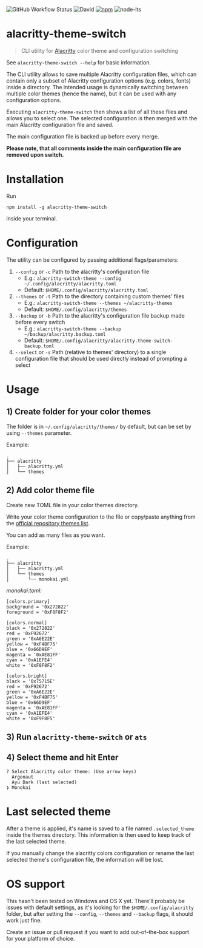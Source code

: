 ![GitHub Workflow Status](https://img.shields.io/github/workflow/status/tichopad/alacritty-theme-switch/Tests?label=tests) ![David](https://img.shields.io/david/tichopad/alacritty-theme-switch) [![npm](https://img.shields.io/npm/v/alacritty-theme-switch)](https://www.npmjs.com/package/alacritty-theme-switch) ![node-lts](https://img.shields.io/node/v-lts/alacritty-theme-switch)

# alacritty-theme-switch

> CLI utility for [Alacritty](https://github.com/jwilm/alacritty) color theme and configuration switching

See `alacritty-theme-switch --help` for basic information.

The CLI utility allows to save multiple Alacritty configuration files, which can contain only a subset of Alacritty
configuration options (e.g. colors, fonts) inside a directory. The intended usage is dynamically switching between multiple color themes (hence the name), but it can be used with any configuration options.

Executing `alacritty-theme-switch` then shows a list of
all these files and allows you to select one. The selected configuration is then merged with the main Alacritty
configuration file and saved.

The main configuration file is backed up before every merge.

**Please note, that all comments inside the main configuration file are removed upon switch.**

# Installation

Run

`npm install -g alacritty-theme-switch`

inside your terminal.

# Configuration

The utility can be configured by passing additional flags/parameters:

1. `--config` or `-c` Path to the alacritty's configuration file
   - E.g.: `alacritty-switch-theme --config ~/.config/alacritty/alacritty.toml`
   - Default: `$HOME/.config/alacritty/alacritty.toml`
2. `--themes` or `-t` Path to the directory containing custom themes' files
   - E.g.: `alacritty-switch-theme --themes ~/alacritty-themes`
   - Default: `$HOME/.config/alacritty/themes`
3. `--backup` or `-b` Path to the alacritty's configuration file backup made before every switch
   - E.g.: `alacritty-switch-theme --backup ~/backup/alacritty.backup.toml`
   - Default: `$HOME/.config/alacritty/alacritty.theme-switch-backup.toml`
4. `--select` or `-s` Path (relative to themes' directory) to a single configuration file that should be used directly instead of prompting a select

# Usage

## 1) Create folder for your color themes

The folder is in `~/.config/alacritty/themes/` by default, but can be set by using `--themes` parameter.

Example:

```
.
├── alacritty
│   ├── alacritty.yml
│   └── themes
```

## 2) Add color theme file

Create new TOML file in your color themes directory.

Write your color theme configuration to the file or copy/paste anything from the [official repository themes list](https://github.com/alacritty/alacritty/wiki/Color-schemes).

You can add as many files as you want.

Example:

```
.
├── alacritty
│   ├── alacritty.yml
│   └── themes
│       └── monokai.yml
```

_monokai.toml:_

```
[colors.primary]
background = '0x272822'
foreground = '0xF8F8F2'

[colors.normal]
black = '0x272822'
red = '0xF92672'
green = '0xA6E22E'
yellow = '0xF4BF75'
blue = '0x66D9EF'
magenta = '0xAE81FF'
cyan = '0xA1EFE4'
white = '0xF8F8F2'

[colors.bright]
black = '0x75715E'
red = '0xF92672'
green = '0xA6E22E'
yellow = '0xF4BF75'
blue = '0x66D9EF'
magenta = '0xAE81FF'
cyan = '0xA1EFE4'
white = '0xF9F8F5'
```

## 3) Run `alacritty-theme-switch` or `ats`

## 4) Select theme and hit Enter

```
? Select Alacritty color theme: (Use arrow keys)
  Argonaut
  Ayu Dark (last selected)
❯ Monokai
```

# Last selected theme

After a theme is applied, it's name is saved to a file named `.selected_theme` inside the themes directory. This information is then used to keep track of the last selected theme.

If you manually change the alacritty colors configuration or rename the last selected theme's configuration file, the information will be lost.

# OS support

This hasn't been tested on Windows and OS X yet. There'll probably be issues with default settings, as it's looking for the `$HOME/.config/alacritty` folder, but after setting the `--config`, `--themes` and `--backup` flags, it should work just fine.

Create an issue or pull request if you want to add out-of-the-box support for your platform of choice.
